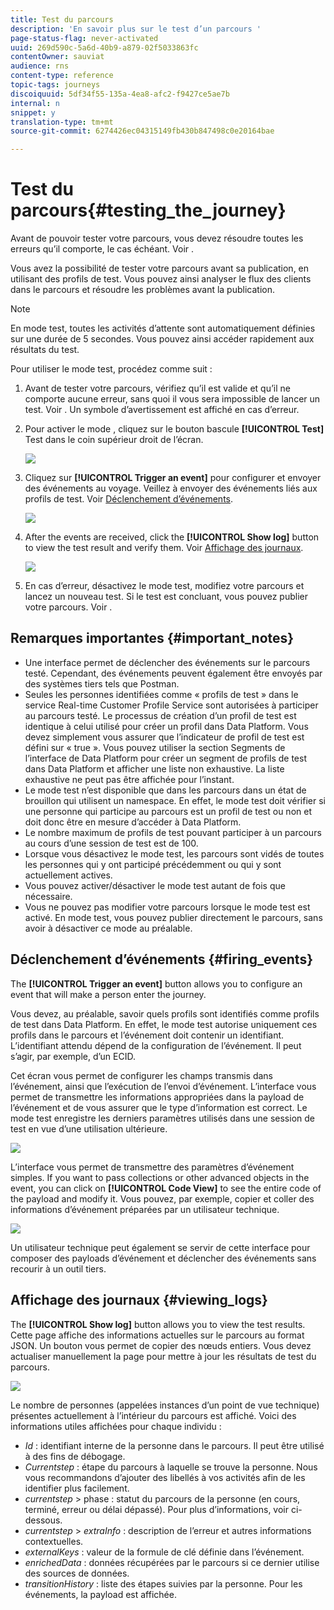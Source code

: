 ```yaml
---
title: Test du parcours
description: 'En savoir plus sur le test d’un parcours '
page-status-flag: never-activated
uuid: 269d590c-5a6d-40b9-a879-02f5033863fc
contentOwner: sauviat
audience: rns
content-type: reference
topic-tags: journeys
discoiquuid: 5df34f55-135a-4ea8-afc2-f9427ce5ae7b
internal: n
snippet: y
translation-type: tm+mt
source-git-commit: 6274426ec04315149fb430b847498c0e20164bae

---
```



# Test du parcours{#testing_the_journey}

Avant de pouvoir tester votre parcours, vous devez résoudre toutes les erreurs qu’il comporte, le cas échéant. Voir [](../about/troubleshooting.md#section_h3q_kqk_fhb).

Vous avez la possibilité de tester votre parcours avant sa publication, en utilisant des profils de test. Vous pouvez ainsi analyser le flux des clients dans le parcours et résoudre les problèmes avant la publication.

>[!NOTE]
>
>En mode test, toutes les activités d’attente sont automatiquement définies sur une durée de 5 secondes. Vous pouvez ainsi accéder rapidement aux résultats du test.

Pour utiliser le mode test, procédez comme suit :

1. Avant de tester votre parcours, vérifiez qu’il est valide et qu’il ne comporte aucune erreur, sans quoi il vous sera impossible de lancer un test. Voir [](../about/troubleshooting.md#section_h3q_kqk_fhb). Un symbole d’avertissement est affiché en cas d’erreur.

1. Pour activer le mode , cliquez sur le bouton bascule **[!UICONTROL Test]** Test dans le coin supérieur droit de l’écran.

   ![](../assets/journeytest1.png)

1. Cliquez sur **[!UICONTROL Trigger an event]** pour configurer et envoyer des événements au voyage. Veillez à envoyer des événements liés aux profils de test. Voir [Déclenchement d’événements](#firing_events).

   ![](../assets/journeyuctest1.png)

1. After the events are received, click the **[!UICONTROL Show log]** button to view the test result and verify them. Voir [Affichage des journaux](#viewing_logs).

   ![](../assets/journeyuctest2.png)

1. En cas d’erreur, désactivez le mode test, modifiez votre parcours et lancez un nouveau test. Si le test est concluant, vous pouvez publier votre parcours. Voir [](../building-journeys/publishing-the-journey.md).

## Remarques importantes  {#important_notes}

* Une interface permet de déclencher des événements sur le parcours testé. Cependant, des événements peuvent également être envoyés par des systèmes tiers tels que Postman.
* Seules les personnes identifiées comme « profils de test » dans le service Real-time Customer Profile Service sont autorisées à participer au parcours testé. Le processus de création d’un profil de test est identique à celui utilisé pour créer un profil dans Data Platform. Vous devez simplement vous assurer que l’indicateur de profil de test est défini sur « true ». Vous pouvez utiliser la section Segments de l’interface de Data Platform pour créer un segment de profils de test dans Data Platform et afficher une liste non exhaustive. La liste exhaustive ne peut pas être affichée pour l’instant.
* Le mode test n’est disponible que dans les parcours dans un état de brouillon qui utilisent un namespace. En effet, le mode test doit vérifier si une personne qui participe au parcours est un profil de test ou non et doit donc être en mesure d’accéder à Data Platform.
* Le nombre maximum de profils de test pouvant participer à un parcours au cours d’une session de test est de 100.
* Lorsque vous désactivez le mode test, les parcours sont vidés de toutes les personnes qui y ont participé précédemment ou qui y sont actuellement actives.
* Vous pouvez activer/désactiver le mode test autant de fois que nécessaire.
* Vous ne pouvez pas modifier votre parcours lorsque le mode test est activé. En mode test, vous pouvez publier directement le parcours, sans avoir à désactiver ce mode au préalable.

## Déclenchement d’événements {#firing_events}

The **[!UICONTROL Trigger an event]** button allows you to configure an event that will make a person enter the journey.

Vous devez, au préalable, savoir quels profils sont identifiés comme profils de test dans Data Platform. En effet, le mode test autorise uniquement ces profils dans le parcours et l’événement doit contenir un identifiant. L’identifiant attendu dépend de la configuration de l’événement. Il peut s’agir, par exemple, d’un ECID.

Cet écran vous permet de configurer les champs transmis dans l’événement, ainsi que l’exécution de l’envoi d’événement. L’interface vous permet de transmettre les informations appropriées dans la payload de l’événement et de vous assurer que le type d’information est correct. Le mode test enregistre les derniers paramètres utilisés dans une session de test en vue d’une utilisation ultérieure.

![](../assets/journeytest4.png)

L’interface vous permet de transmettre des paramètres d’événement simples. If you want to pass collections or other advanced objects in the event, you can click on **[!UICONTROL Code View]** to see the entire code of the payload and modify it. Vous pouvez, par exemple, copier et coller des informations d’événement préparées par un utilisateur technique.

![](../assets/journeytest5.png)

Un utilisateur technique peut également se servir de cette interface pour composer des payloads d’événement et déclencher des événements sans recourir à un outil tiers.

## Affichage des journaux {#viewing_logs}

The **[!UICONTROL Show log]** button allows you to view the test results. Cette page affiche des informations actuelles sur le parcours au format JSON. Un bouton vous permet de copier des nœuds entiers. Vous devez actualiser manuellement la page pour mettre à jour les résultats de test du parcours.

![](../assets/journeytest3.png)

Le nombre de personnes (appelées instances d’un point de vue technique) présentes actuellement à l’intérieur du parcours est affiché. Voici des informations utiles affichées pour chaque individu :

* _Id_ : identifiant interne de la personne dans le parcours. Il peut être utilisé à des fins de débogage.
* _Currentstep_ : étape du parcours à laquelle se trouve la personne. Nous vous recommandons d’ajouter des libellés à vos activités afin de les identifier plus facilement.
* _currentstep_ > phase : statut du parcours de la personne (en cours, terminé, erreur ou délai dépassé). Pour plus d’informations, voir ci-dessous.
* _currentstep_ > _extraInfo_ : description de l’erreur et autres informations contextuelles.
* _externalKeys_ : valeur de la formule de clé définie dans l’événement.
* _enrichedData_ : données récupérées par le parcours si ce dernier utilise des sources de données.
* _transitionHistory_ : liste des étapes suivies par la personne. Pour les événements, la payload est affichée.

